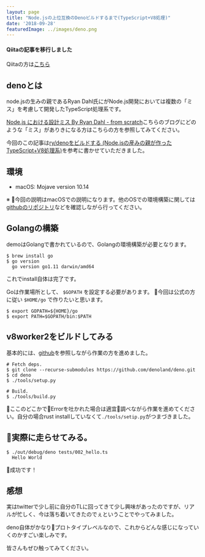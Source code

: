 ```yaml
---
layout: page
title: "Node.jsの上位互換のDenoビルドするまで(TypeScript+V8処理)"
date: '2018-09-28'
featuredImage: ../images/deno.png
---
```


#### Qiitaの記事を移行しました
Qiitaの方は[こちら](https://qiita.com/MokeeeMokeee/items/f3d56d6f188145d53984)

## denoとは
node.jsの生みの親であるRyan Dahl氏にがNode.js開発においては複数の「ミス」を考慮して開発したTypeScript処理系です。

[Node.js における設計ミス By Ryan Dahl - from scratch](https://yosuke-furukawa.hatenablog.com/entry/2018/06/07/080335)こちらのブログにどのような「ミス」がありきになる方はこちらの方を参照してみてください。

今回のこの記事は[ry/denoをビルドする (Node.jsの産みの親が作ったTypeScript+V8処理系)](https://qiita.com/erukiti/items/b3039a94efacd1fb51a6)を参考に書かせていただきました。

## 環境
- macOS: Mojave version 10.14

※ 今回の説明はmacOSでの説明になります。他のOSでの環境構築に関しては[githubのリポジトリ](https://github.com/denoland/deno)などを確認しながら行ってください。

## Golangの構築
demoはGolangで書かれているので、Golangの環境構築が必要となります。

```bash:title=terminal
$ brew install go
$ go version
  go version go1.11 darwin/amd64
```
これでinstall自体は完了です。

Goは作業場所として、 `$GOPATH` を設定する必要があります。
今回は公式の方に従い `$HOME/go` で作りたいと思います。

```bash:title=terminal
$ export GOPATH=${HOME}/go
$ export PATH=$GOPATH/bin:$PATH
```

## v8worker2をビルドしてみる
基本的には、[github](https://github.com/ry/deno/blob/master/README.md)を参照しながら作業の方を進めました。

```bash:title=terminal
# Fetch deps.
$ git clone --recurse-submodules https://github.com/denoland/deno.git
$ cd deno
$ ./tools/setup.py

# Build.
$ ./tools/build.py
```

ここのどこかでErrorを吐かれた場合は適宜調べながら作業を進めてください。自分の場合rust installしていなくて`./tools/setip.py`がつまづきました。

## 実際に走らせてみる。
```bash:title=terminal
$ ./out/debug/deno tests/002_hello.ts
  Hello World
```
成功です！

## 感想
実はtwitterで少し前に自分のTLに回ってきて少し興味があったのですが、リアルが忙しく、今は落ち着いてきたのでぇということでやってみました。

deno自体がかなりプロトタイプレベルなので、これからどんな感じになっていくのかすごい楽しみです。

皆さんもぜひ触ってみてください。
